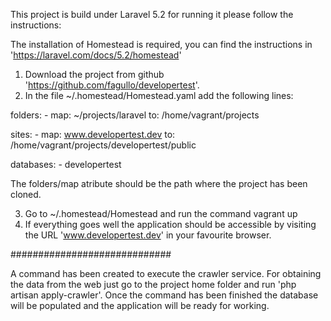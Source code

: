 This project is build under Laravel 5.2 for running it please follow the instructions:

The installation of Homestead is required, you can find the instructions in 'https://laravel.com/docs/5.2/homestead'

1. Download the project from github 'https://github.com/fagullo/developertest'.
2. In the file ~/.homestead/Homestead.yaml add the following lines:

folders:
    - map: ~/projects/laravel
      to: /home/vagrant/projects

sites:
    - map: www.developertest.dev
      to: /home/vagrant/projects/developertest/public

databases:
    - developertest

The folders/map atribute should be the path where the project has been cloned.

3. Go to ~/.homestead/Homestead and run the command vagrant up
4. If everything goes well the application should be accessible by visiting the URL 'www.developertest.dev' in your favourite browser.

#############################

A command has been created to execute the crawler service. For obtaining the data from the web just go to the project home folder and run 'php artisan apply-crawler'. Once the command has been finished the database will be populated and the application will be ready for working.

